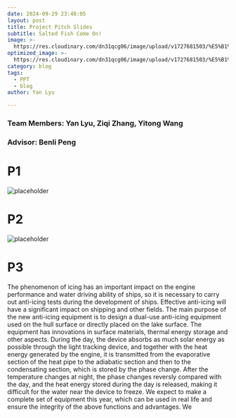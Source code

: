 ```yaml
---
date: 2024-09-29 23:48:05
layout: post
title: Project Pitch Slides
subtitle: Salted Fish Come On!
image: >-
  https://res.cloudinary.com/dn31qcg06/image/upload/v1727681503/%E5%B1%8F%E5%B9%95%E6%88%AA%E5%9B%BE_2024-09-30_153108_dr2jaf.png
optimized_image: >-
  https://res.cloudinary.com/dn31qcg06/image/upload/v1727681503/%E5%B1%8F%E5%B9%95%E6%88%AA%E5%9B%BE_2024-09-30_153108_dr2jaf.png
category: blog
tags:
  - PPT
  - blog
author: Yan Lyu

---
```


### Team Members: Yan Lyu, Ziqi Zhang, Yitong Wang
### Advisor: Benli Peng

# P1
![placeholder](https://res.cloudinary.com/dn31qcg06/image/upload/v1727681503/%E5%B1%8F%E5%B9%95%E6%88%AA%E5%9B%BE_2024-09-30_153108_dr2jaf.png)
 

# P2
![placeholder](https://res.cloudinary.com/dn31qcg06/image/upload/v1727682929/%E5%B1%8F%E5%B9%95%E6%88%AA%E5%9B%BE_2024-09-30_155505_yruwdi.png)

# P3
The phenomenon of icing has an important impact on the engine performance and water driving ability of ships, so it is necessary to carry out anti-icing tests during the development of ships. Effective anti-icing will have a significant impact on shipping and other fields. The main purpose of the new anti-icing equipment is to design a dual-use anti-icing equipment used on the hull surface or directly placed on the lake surface. The equipment has innovations in surface materials, thermal energy storage and other aspects. During the day, the device absorbs as much solar energy as possible through the light tracking device, and together with the heat energy generated by the engine, it is transmitted from the evaporative section of the heat pipe to the adiabatic section and then to the condensating section, which is stored by the phase change. After the temperature changes at night, the phase changes reversly compared with the day, and the heat energy stored during the day is released, making it difficult for the water near the device to freeze. We expect to make a complete set of equipment this year, which can be used in real life and ensure the integrity of the above functions and advantages. We 










